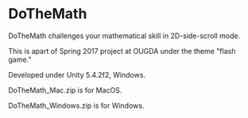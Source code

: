 # DoTheMath

DoTheMath challenges your mathematical skill in 2D-side-scroll mode.

This is apart of Spring 2017 project at OUGDA under the theme "flash game."

Developed under Unity 5.4.2f2, Windows.

DoTheMath_Mac.zip is for MacOS.

DoTheMath_Windows.zip is for Windows.
